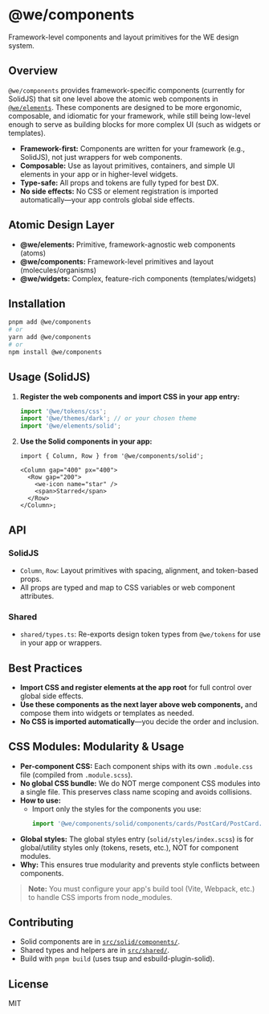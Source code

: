 # @we/components

Framework-level components and layout primitives for the WE design system.

## Overview

`@we/components` provides framework-specific components (currently for SolidJS) that sit one level above the atomic web components in [`@we/elements`](../elements). These components are designed to be more ergonomic, composable, and idiomatic for your framework, while still being low-level enough to serve as building blocks for more complex UI (such as widgets or templates).

- **Framework-first:** Components are written for your framework (e.g., SolidJS), not just wrappers for web components.
- **Composable:** Use as layout primitives, containers, and simple UI elements in your app or in higher-level widgets.
- **Type-safe:** All props and tokens are fully typed for best DX.
- **No side effects:** No CSS or element registration is imported automatically—your app controls global side effects.

## Atomic Design Layer

- **@we/elements:** Primitive, framework-agnostic web components (atoms)
- **@we/components:** Framework-level primitives and layout (molecules/organisms)
- **@we/widgets:** Complex, feature-rich components (templates/widgets)

## Installation

```sh
pnpm add @we/components
# or
yarn add @we/components
# or
npm install @we/components
```

## Usage (SolidJS)

1. **Register the web components and import CSS in your app entry:**
   ```ts
   import '@we/tokens/css';
   import '@we/themes/dark'; // or your chosen theme
   import '@we/elements/solid';
   ```
2. **Use the Solid components in your app:**

   ```tsx
   import { Column, Row } from '@we/components/solid';

   <Column gap="400" px="400">
     <Row gap="200">
       <we-icon name="star" />
       <span>Starred</span>
     </Row>
   </Column>;
   ```

## API

### SolidJS

- `Column`, `Row`: Layout primitives with spacing, alignment, and token-based props.
- All props are typed and map to CSS variables or web component attributes.

### Shared

- `shared/types.ts`: Re-exports design token types from `@we/tokens` for use in your app or wrappers.

## Best Practices

- **Import CSS and register elements at the app root** for full control over global side effects.
- **Use these components as the next layer above web components,** and compose them into widgets or templates as needed.
- **No CSS is imported automatically**—you decide the order and inclusion.

## CSS Modules: Modularity & Usage

- **Per-component CSS:** Each component ships with its own `.module.css` file (compiled from `.module.scss`).
- **No global CSS bundle:** We do NOT merge component CSS modules into a single file. This preserves class name scoping and avoids collisions.
- **How to use:**
  - Import only the styles for the components you use:
    ```ts
    import '@we/components/solid/components/cards/PostCard/PostCard.module.css';
    ```
- **Global styles:** The global styles entry (`solid/styles/index.scss`) is for global/utility styles only (tokens, resets, etc.), NOT for component modules.
- **Why:** This ensures true modularity and prevents style conflicts between components.

> **Note:** You must configure your app's build tool (Vite, Webpack, etc.) to handle CSS imports from node_modules.

## Contributing

- Solid components are in [`src/solid/components/`](./src/solid/components/).
- Shared types and helpers are in [`src/shared/`](./src/shared/).
- Build with `pnpm build` (uses tsup and esbuild-plugin-solid).

## License

MIT
